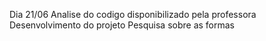 Dia 21/06
Analise do codigo disponibilizado pela professora
Desenvolvimento do projeto
Pesquisa sobre as formas